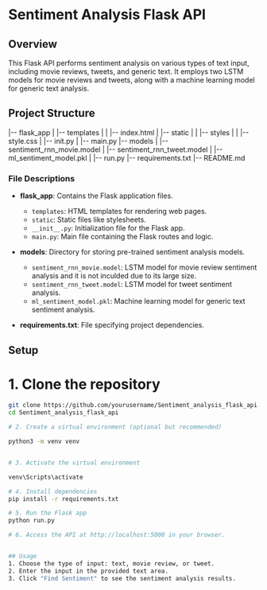 # Sentiment Analysis Flask API

## Overview
This Flask API performs sentiment analysis on various types of text input, including movie reviews, tweets, and generic text. It employs two LSTM models for movie reviews and tweets, along with a machine learning model for generic text analysis.

## Project Structure
|-- flask_app
| |-- templates
| | |-- index.html
| |-- static
| | |-- styles
| | |-- style.css
| |-- init.py
| |-- main.py
|-- models
| |-- sentiment_rnn_movie.model
| |-- sentiment_rnn_tweet.model
| |-- ml_sentiment_model.pkl
| |-- run.py
|-- requirements.txt
|-- README.md


### File Descriptions

- **flask_app**: Contains the Flask application files.
  - `templates`: HTML templates for rendering web pages.
  - `static`: Static files like stylesheets.
  - `__init__.py`: Initialization file for the Flask app.
  - `main.py`: Main file containing the Flask routes and logic.

- **models**: Directory for storing pre-trained sentiment analysis models.
  - `sentiment_rnn_movie.model`: LSTM model for movie review sentiment analysis and it is not inculded due to its large size.
  - `sentiment_rnn_tweet.model`: LSTM model for tweet sentiment analysis.
  - `ml_sentiment_model.pkl`: Machine learning model for generic text sentiment analysis.

- **requirements.txt**: File specifying project dependencies.

## Setup
# 1. Clone the repository
```bash
git clone https://github.com/yourusername/Sentiment_analysis_flask_api.git
cd Sentiment_analysis_flask_api

# 2. Create a virtual environment (optional but recommended)

python3 -m venv venv


# 3. Activate the virtual environment

venv\Scripts\activate

# 4. Install dependencies
pip install -r requirements.txt

# 5. Run the Flask app
python run.py

# 6. Access the API at http://localhost:5000 in your browser.


## Usage
1. Choose the type of input: text, movie review, or tweet.
2. Enter the input in the provided text area.
3. Click "Find Sentiment" to see the sentiment analysis results.



